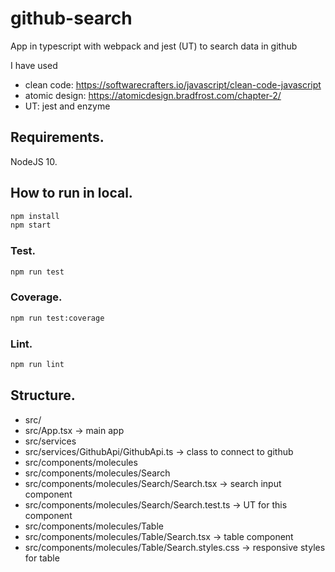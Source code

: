 # github-search

App in typescript with webpack and jest (UT) to search data in github

I have used

-   clean code: https://softwarecrafters.io/javascript/clean-code-javascript
-   atomic design: https://atomicdesign.bradfrost.com/chapter-2/
-   UT: jest and enzyme

## Requirements.

NodeJS 10.

## How to run in local.

```sh
npm install
npm start
```

### Test.

```sh
npm run test
```

### Coverage.

```sh
npm run test:coverage
```

### Lint.

```sh
npm run lint
```

## Structure.

-   src/
-   src/App.tsx -> main app
-   src/services
-   src/services/GithubApi/GithubApi.ts -> class to connect to github
-   src/components/molecules
-   src/components/molecules/Search
-   src/components/molecules/Search/Search.tsx -> search input component
-   src/components/molecules/Search/Search.test.ts -> UT for this component
-   src/components/molecules/Table
-   src/components/molecules/Table/Search.tsx -> table component
-   src/components/molecules/Table/Search.styles.css -> responsive styles for table
